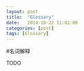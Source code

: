 ```yaml
---
layout: post
title:  "Glossary"
date:   2014-10-22 11:02:00
categories: [post]
tags: [Glossary]
---
```


#名词解释

TODO


